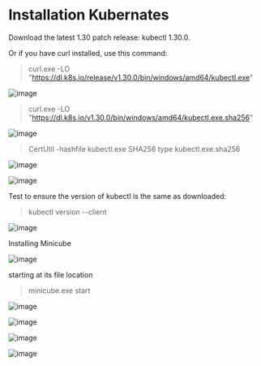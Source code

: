 # Installation Kubernates

Download the latest 1.30 patch release: kubectl 1.30.0.

Or if you have curl installed, use this command:

> curl.exe -LO "https://dl.k8s.io/release/v1.30.0/bin/windows/amd64/kubectl.exe"

![image](https://github.com/jayshah17/Secure-System-Engineering-/assets/76842630/2e0ad7bf-6efe-46de-a19a-432f595061d7)

> curl.exe -LO "https://dl.k8s.io/v1.30.0/bin/windows/amd64/kubectl.exe.sha256"

![image](https://github.com/jayshah17/Secure-System-Engineering-/assets/76842630/1fcd7e7a-209c-4b7c-8a19-bf69cbcbbda0)

> CertUtil -hashfile kubectl.exe SHA256
> type kubectl.exe.sha256

![image](https://github.com/jayshah17/Secure-System-Engineering-/assets/76842630/b1b50055-d069-486d-a108-3dc85921370d)

![image](https://github.com/jayshah17/Secure-System-Engineering-/assets/76842630/82f12f6b-0b3b-4a1c-a864-a0ff2ce8bd7a)

Test to ensure the version of kubectl is the same as downloaded:

> kubectl version --client

![image](https://github.com/jayshah17/Secure-System-Engineering-/assets/76842630/beb300cf-190d-4730-b72f-d09dbfbf77b3)

Installing Minicube 

![image](https://github.com/jayshah17/Secure-System-Engineering-/assets/76842630/757de741-9169-45c3-8e84-1df2630c5b96)

starting at its file location 
> minicube.exe start

![image](https://github.com/jayshah17/Secure-System-Engineering-/assets/76842630/684b8c5c-495a-4672-94bc-1d0e3331dd88)

![image](https://github.com/jayshah17/Secure-System-Engineering-/assets/76842630/e2060e3c-682f-4884-8442-7522f815b8b2)


![image](https://github.com/jayshah17/Secure-System-Engineering-/assets/76842630/461ef119-7425-43c1-975e-639b629acade)

![image](https://github.com/jayshah17/Secure-System-Engineering-/assets/76842630/bc3e5e22-7fdc-4003-86f6-4ba9f525c289)


